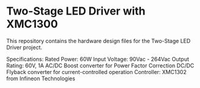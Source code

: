 # Two-Stage LED Driver with XMC1300
This repository contains the hardware design files for the Two-Stage LED Driver project.

Specifications:
Rated Power: 60W
Input Voltage: 90Vac - 264Vac
Output Rating: 60V, 1A
AC/DC Boost converter for Power Factor Correction
DC/DC Flyback converter for current-controlled operation
Controller: XMC1302 from Infineon Technologies
